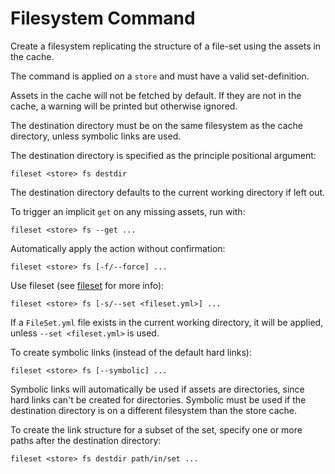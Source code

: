 Filesystem Command
==================

Create a filesystem replicating the structure of a file-set using the assets
in the cache.

The command is applied *on* a `store` and must have a valid set-definition.

Assets in the cache will not be fetched by default. If they are not in the cache,
a warning will be printed but otherwise ignored.

The destination directory must be on the same filesystem as the cache directory,
unless symbolic links are used.

The destination directory is specified as the principle positional argument:

```console
fileset <store> fs destdir
```

The destination directory defaults to the current working directory if left out.

To trigger an implicit `get` on any missing assets, run with:

```console
fileset <store> fs --get ...
```

Automatically apply the action without confirmation:

```console
fileset <store> fs [-f/--force] ...
```

Use fileset (see [fileset](../fileset.md#sets) for more info):

```console
fileset <store> fs [-s/--set <fileset.yml>] ...
```

If a `FileSet.yml` file exists in the current working directory, it will be applied,
unless `--set <fileset.yml>` is used.

To create symbolic links (instead of the default hard links):

```console
fileset <store> fs [--symbolic] ...
```

Symbolic links will automatically be used if assets are directories, since hard links
can't be created for directories. Symbolic must be used if the destination directory
is on a different filesystem than the store cache.

To create the link structure for a subset of the set, specify one or more paths after
the destination directory:

```console
fileset <store> fs destdir path/in/set ...
```

